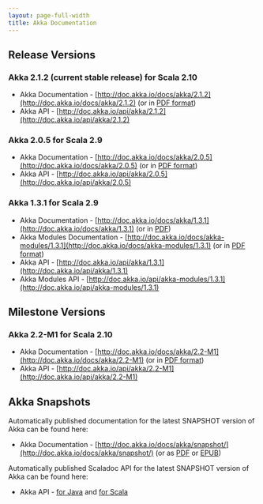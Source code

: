```yaml
---
layout: page-full-width
title: Akka Documentation
---
```


## Release Versions

### Akka 2.1.2 (current stable release) for Scala 2.10

* Akka Documentation - [http://doc.akka.io/docs/akka/2.1.2](http://doc.akka.io/docs/akka/2.1.2) (or in [PDF format](http://doc.akka.io/docs/akka/2.1.2/Akka.pdf))
* Akka API - [http://doc.akka.io/api/akka/2.1.2](http://doc.akka.io/api/akka/2.1.2)

### Akka 2.0.5 for Scala 2.9

* Akka Documentation - [http://doc.akka.io/docs/akka/2.0.5](http://doc.akka.io/docs/akka/2.0.5) (or in [PDF format](http://doc.akka.io/docs/akka/2.0.5/Akka.pdf))
* Akka API - [http://doc.akka.io/api/akka/2.0.5](http://doc.akka.io/api/akka/2.0.5)


### Akka 1.3.1 for Scala 2.9

* Akka Documentation - [http://doc.akka.io/docs/akka/1.3.1](http://doc.akka.io/docs/akka/1.3.1) (or in [PDF](http://doc.akka.io/docs/akka/1.3.1/Akka.pdf))
* Akka Modules Documentation - [http://doc.akka.io/docs/akka-modules/1.3.1](http://doc.akka.io/docs/akka-modules/1.3.1) (or in [PDF format](http://doc.akka.io/docs/akka-modules/1.3.1/AkkaModules.pdf))
* Akka API - [http://doc.akka.io/api/akka/1.3.1](http://doc.akka.io/api/akka/1.3.1)
* Akka Modules API - [http://doc.akka.io/api/akka-modules/1.3.1](http://doc.akka.io/api/akka-modules/1.3.1)


## Milestone Versions

### Akka 2.2-M1 for Scala 2.10

* Akka Documentation - [http://doc.akka.io/docs/akka/2.2-M1](http://doc.akka.io/docs/akka/2.2-M1) (or in [PDF format](http://doc.akka.io/docs/akka/2.2-M1/Akka.pdf))
* Akka API - [http://doc.akka.io/api/akka/2.2-M1](http://doc.akka.io/api/akka/2.2-M1)

## Akka Snapshots

Automatically published documentation for the latest SNAPSHOT version of Akka can be found here:

* Akka Documentation - [http://doc.akka.io/docs/akka/snapshot/](http://doc.akka.io/docs/akka/snapshot/) (or as [PDF](http://doc.akka.io/docs/akka/snapshot/Akka.pdf) or [EPUB](http://doc.akka.io/docs/akka/snapshot/Akka.epub))

Automatically published Scaladoc API for the latest SNAPSHOT version of Akka can be found here:

* Akka API - [for Java](http://doc.akka.io/japi/akka/snapshot/) and [for Scala](http://doc.akka.io/api/akka/snapshot/)
